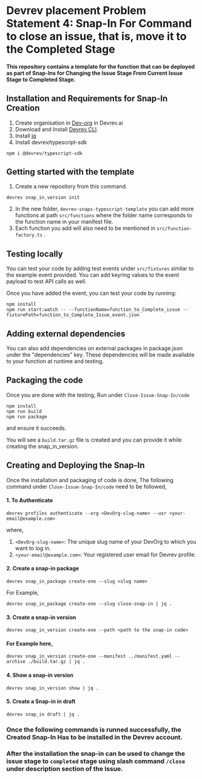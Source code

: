 # Devrev placement Problem Statement 4: Snap-In For Command to close an issue, that is, move it to the Completed Stage

#### This repository contains a template for the function that can be deployed as part of Snap-Ins for Changing the Issue Stage From Current Issue Stage to Completed Stage.

## Installation and Requirements for Snap-In Creation
 1. Create organisation in [Dev-org](https://app.devrev.ai/) in Devrev.ai 
 2. Download and Install [Devrev CLI](https://developer.devrev.ai/snap-in-development/references/install-dev-rev-cli).
 3. Install [jq](https://jqlang.github.io/jq/)
 4. Install devrev/typescript-sdk
```
npm i @devrev/typescript-sdk
```

## Getting started with the template
 1. Create a new repository from this command.
```
devrev snap_in_version init
```
 2.  In the new folder, `devrev-snaps-typescript-template` you can add more functions at path `src/functions` where the folder name corresponds to the function name in your manifest file.
 3. Each function you add will also need to be mentioned in `src/function-factory.ts` .

## Testing locally
 You can test your code by adding test events under `src/fixtures` similar to the example event provided. You can add keyring values to the event payload to test API calls as well.

 Once you have added the event, you can test your code by running:

```
npm install
npm run start:watch -- --functionName=function_to_Complete_issue --fixturePath=function_to_Complete_Issue_event.json
```

## Adding external dependencies
 You can also add dependencies on external packages in package.json under the "dependencies" key. These dependencies will be made available to your function at runtime and testing.

## Packaging the code
 Once you are done with the testing,
 Run under `Close-Issue-Snap-In/code`
```
npm install
npm run build
npm run package
```
 and ensure it succeeds.

 You will see a `build.tar.gz` file is created and you can provide it while creating the snap_in_version.

## Creating and Deploying the Snap-In
 Once the installation and packaging of code is done,
 The following command under `Close-Issue-Snap-In/code` need to be followed,

#### 1. To Authenticate
```
devrev profiles authenticate --org <DevOrg-slug-name> --usr <your-email@example.com>
```
  where,
   1. `<DevOrg-slug-name>`: The unique slug name of your DevOrg to which you want to log in.
   2. `<your-email@example.com>`: Your registered user email for Devrev profile.

#### 2. Create a snap-in package
```
devrev snap_in_package create-one --slug <slug name>
```
  For Example,
```
devrev snap_in_package create-one --slug close-snap-in | jq .
```

#### 3. Create a snap-in version
```
devrev snap_in_version create-one --path <path to the snap-in code>
```

#### For Example here,

```
devrev snap_in_version create-one --manifest ../manifest.yaml --archive ./build.tar.gz | jq .
```

#### 4. Show a snap-in version
```
devrev snap_in_version show | jq .
```

#### 5. Create a Snap-in in draft
```
devrev snap_in draft | jq .
```

### Once the following commands is runned successfully, the Created Snap-In Has to be installed in the Devrev account.
### After the installation the snap-in can be used to change the issue stage to `completed` stage using slash command `/close` under description section of the Issue.
